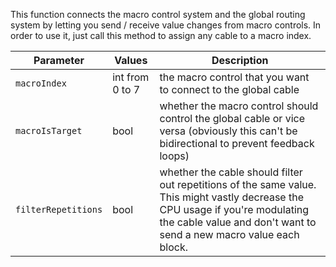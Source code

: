 This function connects the macro control system and the global routing system by letting you send / receive value changes from macro controls. In order to use it, just call this method to assign any cable to a macro index. 

| Parameter | Values | Description |
| ---- | -- | ---------- |
| `macroIndex` | int from 0 to 7 | the macro control that you want to connect to the global cable |
| `macroIsTarget` | bool | whether the macro control should control the global cable or vice versa (obviously this can't be bidirectional to prevent feedback loops) |
| `filterRepetitions` | bool | whether the cable should filter out repetitions of the same value. This might vastly decrease the CPU usage if you're modulating the cable value and don't want to send a new macro value each block. |

